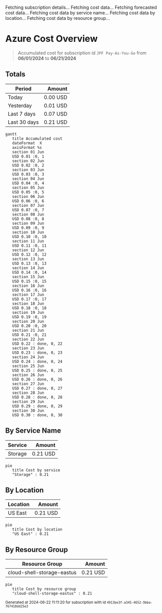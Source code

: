 Fetching subscription details...
Fetching cost data...
Fetching forecasted cost data...
Fetching cost data by service name...
Fetching cost data by location...
Fetching cost data by resource group...
# Azure Cost Overview

> Accumulated cost for subscription id `JPF Pay-As-You-Go` from **06/01/2024** to **06/21/2024**

## Totals

|Period|Amount|
|---|---:|
|Today|0.00 USD|
|Yesterday|0.01 USD|
|Last 7 days|0.07 USD|
|Last 30 days|0.21 USD|

```mermaid
gantt
   title Accumulated cost
   dateFormat  X
   axisFormat %s
   section 01 Jun
   USD 0.01 :0, 1
   section 02 Jun
   USD 0.02 :0, 2
   section 03 Jun
   USD 0.03 :0, 3
   section 04 Jun
   USD 0.04 :0, 4
   section 05 Jun
   USD 0.05 :0, 5
   section 06 Jun
   USD 0.06 :0, 6
   section 07 Jun
   USD 0.07 :0, 7
   section 08 Jun
   USD 0.08 :0, 8
   section 09 Jun
   USD 0.09 :0, 9
   section 10 Jun
   USD 0.10 :0, 10
   section 11 Jun
   USD 0.11 :0, 11
   section 12 Jun
   USD 0.12 :0, 12
   section 13 Jun
   USD 0.13 :0, 13
   section 14 Jun
   USD 0.14 :0, 14
   section 15 Jun
   USD 0.15 :0, 15
   section 16 Jun
   USD 0.16 :0, 16
   section 17 Jun
   USD 0.17 :0, 17
   section 18 Jun
   USD 0.18 :0, 18
   section 19 Jun
   USD 0.19 :0, 19
   section 20 Jun
   USD 0.20 :0, 20
   section 21 Jun
   USD 0.21 :0, 21
   section 22 Jun
   USD 0.22 : done, 0, 22
   section 23 Jun
   USD 0.23 : done, 0, 23
   section 24 Jun
   USD 0.24 : done, 0, 24
   section 25 Jun
   USD 0.25 : done, 0, 25
   section 26 Jun
   USD 0.26 : done, 0, 26
   section 27 Jun
   USD 0.27 : done, 0, 27
   section 28 Jun
   USD 0.28 : done, 0, 28
   section 29 Jun
   USD 0.29 : done, 0, 29
   section 30 Jun
   USD 0.30 : done, 0, 30
```

## By Service Name

|Service|Amount|
|---|---:|
|Storage|0.21 USD|

```mermaid
pie
   title Cost by service
   "Storage" : 0.21
```

## By Location

|Location|Amount|
|---|---:|
|US East|0.21 USD|

```mermaid
pie
   title Cost by location
   "US East" : 0.21
```

## By Resource Group

|Resource Group|Amount|
|---|---:|
|cloud-shell-storage-eastus|0.21 USD|

```mermaid
pie
   title Cost by resource group
   "cloud-shell-storage-eastus" : 0.21
```

<sup>Generated at 2024-06-22 11:11:20 for subscription with id `4913be3f-a345-4652-9bba-767418dd25e3`</sup>
